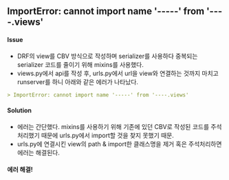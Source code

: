 
## ImportError: cannot import name '-----' from '----.views'

#### Issue

- DRF의 view를 CBV 방식으로 작성하며 serializer를 사용하다 중복되는 serializer 코드를 줄이기 위해 mixins를 사용했다.
- views.py에서 api를 작성 후, urls.py에서 url을 view와 연결하는 것까지 마치고 runserver를 하니 아래와 같은 에러가 나타났다.

```markdown
> ImportError: cannot import name '-----' from '----.views'
```

#### Solution

- 에러는 간단했다. mixins를 사용하기 위해 기존에 있던 CBV로 작성된 코드를 주석 처리했기 때문에 urls.py에서 import할 것을 찾지 못했기 때문. 
- urls.py에 연결시킨 view의 path & import한 클래스명을 제거 혹은 주석처리하면 에러는 해결된다.


#### 에러 해결!
